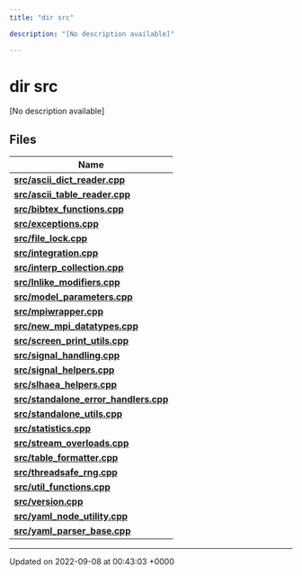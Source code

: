 ```yaml
---
title: "dir src"

description: "[No description available]"

---
```


# dir src

[No description available]

## Files

| Name           |
| -------------- |
| **[src/ascii_dict_reader.cpp](/documentation/code/files/ascii__dict__reader_8cpp/#file-ascii-dict-reader-cpp)**  |
| **[src/ascii_table_reader.cpp](/documentation/code/files/ascii__table__reader_8cpp/#file-ascii-table-reader-cpp)**  |
| **[src/bibtex_functions.cpp](/documentation/code/files/bibtex__functions_8cpp/#file-bibtex-functions-cpp)**  |
| **[src/exceptions.cpp](/documentation/code/files/exceptions_8cpp/#file-exceptions-cpp)**  |
| **[src/file_lock.cpp](/documentation/code/files/file__lock_8cpp/#file-file-lock-cpp)**  |
| **[src/integration.cpp](/documentation/code/files/integration_8cpp/#file-integration-cpp)**  |
| **[src/interp_collection.cpp](/documentation/code/files/interp__collection_8cpp/#file-interp-collection-cpp)**  |
| **[src/lnlike_modifiers.cpp](/documentation/code/files/lnlike__modifiers_8cpp/#file-lnlike-modifiers-cpp)**  |
| **[src/model_parameters.cpp](/documentation/code/files/model__parameters_8cpp/#file-model-parameters-cpp)**  |
| **[src/mpiwrapper.cpp](/documentation/code/files/mpiwrapper_8cpp/#file-mpiwrapper-cpp)**  |
| **[src/new_mpi_datatypes.cpp](/documentation/code/files/new__mpi__datatypes_8cpp/#file-new-mpi-datatypes-cpp)**  |
| **[src/screen_print_utils.cpp](/documentation/code/files/screen__print__utils_8cpp/#file-screen-print-utils-cpp)**  |
| **[src/signal_handling.cpp](/documentation/code/files/signal__handling_8cpp/#file-signal-handling-cpp)**  |
| **[src/signal_helpers.cpp](/documentation/code/files/signal__helpers_8cpp/#file-signal-helpers-cpp)**  |
| **[src/slhaea_helpers.cpp](/documentation/code/files/slhaea__helpers_8cpp/#file-slhaea-helpers-cpp)**  |
| **[src/standalone_error_handlers.cpp](/documentation/code/files/standalone__error__handlers_8cpp/#file-standalone-error-handlers-cpp)**  |
| **[src/standalone_utils.cpp](/documentation/code/files/standalone__utils_8cpp/#file-standalone-utils-cpp)**  |
| **[src/statistics.cpp](/documentation/code/files/statistics_8cpp/#file-statistics-cpp)**  |
| **[src/stream_overloads.cpp](/documentation/code/files/stream__overloads_8cpp/#file-stream-overloads-cpp)**  |
| **[src/table_formatter.cpp](/documentation/code/files/table__formatter_8cpp/#file-table-formatter-cpp)**  |
| **[src/threadsafe_rng.cpp](/documentation/code/files/threadsafe__rng_8cpp/#file-threadsafe-rng-cpp)**  |
| **[src/util_functions.cpp](/documentation/code/files/util__functions_8cpp/#file-util-functions-cpp)**  |
| **[src/version.cpp](/documentation/code/files/version_8cpp/#file-version-cpp)**  |
| **[src/yaml_node_utility.cpp](/documentation/code/files/yaml__node__utility_8cpp/#file-yaml-node-utility-cpp)**  |
| **[src/yaml_parser_base.cpp](/documentation/code/files/yaml__parser__base_8cpp/#file-yaml-parser-base-cpp)**  |






-------------------------------

Updated on 2022-09-08 at 00:43:03 +0000
